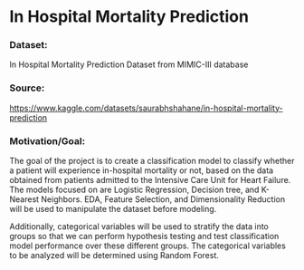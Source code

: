 # In Hospital Mortality Prediction

### Dataset: 
In Hospital Mortality Prediction Dataset from MIMIC-III database

### Source:
https://www.kaggle.com/datasets/saurabhshahane/in-hospital-mortality-prediction

### Motivation/Goal:

The goal of the project is to create a classification model to classify whether a patient will experience in-hospital mortality or not, based on the data obtained from patients admitted to the Intensive Care Unit for Heart Failure. The models focused on are Logistic Regression, Decision tree, and K-Nearest Neighbors. EDA, Feature Selection, and Dimensionality Reduction will be used to manipulate the dataset before modeling.

Additionally, categorical variables will be used to stratify the data into groups so that we can perform hypothesis testing and test classification model performance over these different groups. The categorical variables to be analyzed will be determined using Random Forest.
